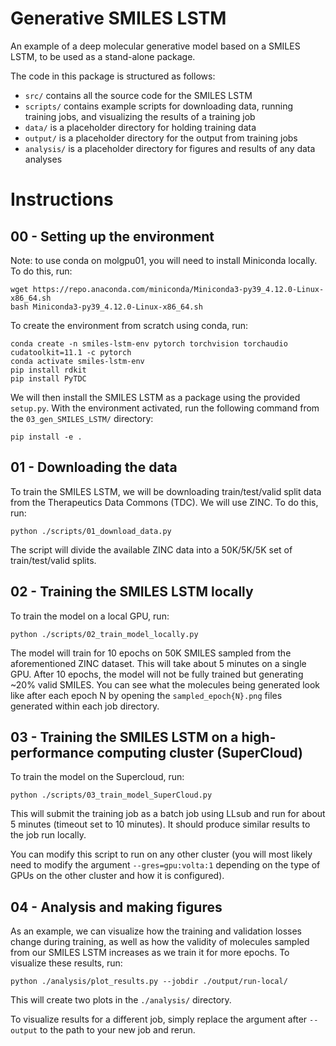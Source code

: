# Generative SMILES LSTM
An example of a deep molecular generative model based on a SMILES LSTM, to be used as a stand-alone package.

The code in this package is structured as follows:
* `src/` contains all the source code for the SMILES LSTM
* `scripts/` contains example scripts for downloading data, running training jobs, and visualizing the results of a training job
* `data/` is a placeholder directory for holding training data
* `output/` is a placeholder directory for the output from training jobs
* `analysis/` is a placeholder directory for figures and results of any data analyses

# Instructions
## 00 - Setting up the environment
Note: to use conda on molgpu01, you will need to install Miniconda locally. To do this, run:
```
wget https://repo.anaconda.com/miniconda/Miniconda3-py39_4.12.0-Linux-x86_64.sh
bash Miniconda3-py39_4.12.0-Linux-x86_64.sh 
```

To create the environment from scratch using conda, run:
```
conda create -n smiles-lstm-env pytorch torchvision torchaudio cudatoolkit=11.1 -c pytorch
conda activate smiles-lstm-env
pip install rdkit
pip install PyTDC
```

We will then install the SMILES LSTM as a package using the provided `setup.py`. With the environment activated, run the following command from the `03_gen_SMILES_LSTM/` directory:
```
pip install -e .
```

## 01 - Downloading the data
To train the SMILES LSTM, we will be downloading train/test/valid split data from the Therapeutics Data Commons (TDC). We will use ZINC. To do this, run:
```
python ./scripts/01_download_data.py
```

The script will divide the available ZINC data into a 50K/5K/5K set of train/test/valid splits.

## 02 - Training the SMILES LSTM locally
To train the model on a local GPU, run:
```
python ./scripts/02_train_model_locally.py
```

The model will train for 10 epochs on 50K SMILES sampled from the aforementioned ZINC dataset. This will take about 5 minutes on a single GPU. After 10 epochs, the model will not be fully trained but generating ~20% valid SMILES. You can see what the molecules being generated look like after each epoch N by opening the `sampled_epoch{N}.png` files generated within each job directory.

## 03 - Training the SMILES LSTM on a high-performance computing cluster (SuperCloud)
To train the model on the Supercloud, run:
```
python ./scripts/03_train_model_SuperCloud.py
```

This will submit the training job as a batch job using LLsub and run for about 5 minutes (timeout set to 10 minutes). It should produce similar results to the job run locally.

You can modify this script to run on any other cluster (you will most likely need to modify the argument `--gres=gpu:volta:1` depending on the type of GPUs on the other cluster and how it is configured).

## 04 - Analysis and making figures
As an example, we can visualize how the training and validation losses change during training, as well as how the validity of molecules sampled from our SMILES LSTM increases as we train it for more epochs. To visualize these results, run:
```
python ./analysis/plot_results.py --jobdir ./output/run-local/
``` 

This will create two plots in the `./analysis/` directory.

To visualize results for a different job, simply replace the argument after `--output` to the path to your new job and rerun.
